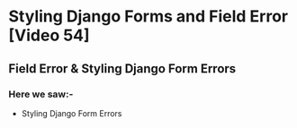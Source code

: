 # Styling Django Forms and Field Error [Video 54]
## Field Error & Styling Django Form Errors

### Here we saw:-
- Styling Django Form Errors
